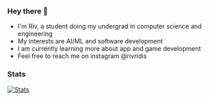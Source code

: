 ### Hey there 👋
- I'm Riv, a student doing my undergrad in computer science and engineering
- My interests are AI/ML and software development
- I am currently learning more about app and game development
- Feel free to reach me on instagram @rivridis

### Stats
[![Stats](https://github-readme-stats.vercel.app/api?username=Rivridis&show_icons=true&theme=github_dark)](https://github.com/anuraghazra/github-readme-stats)
